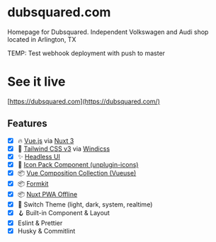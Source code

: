 # dubsquared.com

Homepage for Dubsquared. Independent Volkswagen and Audi shop located in Arlington, TX

TEMP: Test webhook deployment with push to master

# See it live

[https://dubsquared.com](https://dubsquared.com/)

## Features

- [x] 🔥 [Vue.js](https://vuejs.org/) via [Nuxt 3](https://v3.nuxtjs.org/)
- [x] 💨 [Tailwind CSS v3](https://tailwindcss.com/) via [Windicss](https://windicss.org/)
- [x] ✨ [Headless UI](https://headlessui.dev/)
- [x] 🔔 [Icon Pack Component (unplugin-icons)](https://icones.js.org/)
- [x] 📦 [Vue Composition Collection (Vueuse)](https://vueuse.org/)
- [x] 📦 [Formkit](https://formkit.com/)
- [x] 📦 [Nuxt PWA Offline](https://pwa.nuxtjs.org/)
- [x] 🌙 Switch Theme (light, dark, system, realtime)
- [x] 🪝 Built-in Component & Layout
- [x] Eslint & Prettier
- [x] Husky & Commitlint
